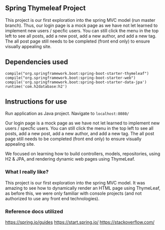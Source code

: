 ## Spring Thymeleaf Project

This project is our first exploration into the spring MVC model (run master branch). Thus, our login page is a mock page as we have not let learned to implement new users / specfic users. You can still click the menu in the top left to see all posts, add a new post, add a new author, and add a new tag. The all post page still needs to be completed (front end only) to ensure visually appealing site.

## Dependencies used
    compile("org.springframework.boot:spring-boot-starter-thymeleaf")
    compile("org.springframework.boot:spring-boot-starter-web")
    compile('org.springframework.boot:spring-boot-starter-data-jpa')
    runtime('com.h2database:h2')

## Instructions for use 

Run application as Java project. Navigate to `localhost:8080/`

Our login page is a mock page as we have not let learned to implement new users / specfic users. You can still click the menu in the top left to see all posts, add a new post, add a new author, and add a new tag. The all post page still needs to be completed (front end only) to ensure visually appealing site.

We focused on learning how to build controllers, models, repositories, using H2 & JPA, and rendering dynamic web pages using ThymeLeaf.  

### What I really like?

This project is our first exploration into the spring MVC model.  It was amazing to see how to dynamically render an HTML page using ThymeLeaf, as before this, we were only familiar with console projects (and not authorized to use any front end technologies). 

### Reference docs utilized
https://spring.io/guides 
https://start.spring.io/
https://stackoverflow.com/




